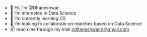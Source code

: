 - 👋 Hi, I’m @Dhaneshwar
- 👀 I’m interested in Data Science
- 🌱 I’m currently learning CS
- 💞️ I’m looking to collaborate on rearches based on Data Science
- 📫 reach me through my mail ndhaneshwar.n@gmail.com

<!---
Dhaneshwar/Dhaneshwar is a ✨ special ✨ repository because its `README.md` (this file) appears on your GitHub profile.
You can click the Preview link to take a look at your changes.
--->
